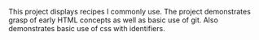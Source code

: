 This project displays recipes I commonly use.
The project demonstrates grasp of early HTML concepts as well as basic use of git.
Also demonstrates basic use of css with identifiers.